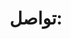 ---
title: "تواصل:"
description : "تواصل معنا"

office:
  title : "تواصل معنا"
  mobile : "+966556228423"
  email : "thamir.@hotmail.com"
  location : "الرياض، المملكة العربية السعودية"
  content : "لا تتردوا بالتواصل معنا عن طريق الايميل او الواتساب:"

# opennig hour
opennig_hour:
  title : "اوقات الرد:"
  day_time:
    - ٢٤/٧
    
draft: false
---